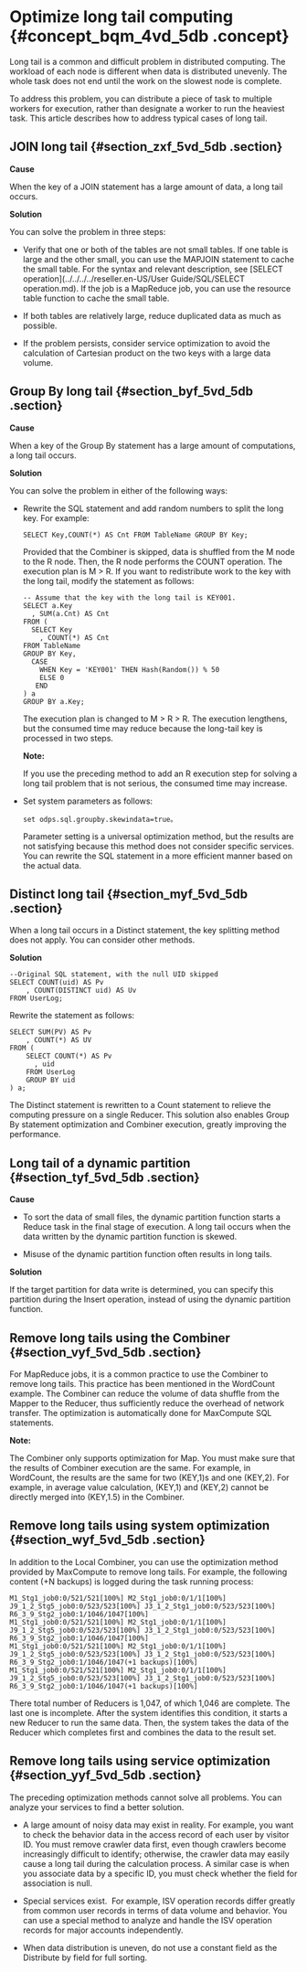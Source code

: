 # Optimize long tail computing {#concept_bqm_4vd_5db .concept}

Long tail is a common and difficult problem in distributed computing. The workload of each node is different when data is distributed unevenly. The whole task does not end until the work on the slowest node is complete.

To address this problem, you can distribute a piece of task to multiple workers for execution, rather than designate a worker to run the heaviest task. This article describes how to address typical cases of long tail.

## JOIN long tail {#section_zxf_5vd_5db .section}

**Cause**

When the key of a JOIN statement has a large amount of data, a long tail occurs.

**Solution**

You can solve the problem in three steps:

-   Verify that one or both of the tables are not small tables. If one table is large and the other small, you can use the MAPJOIN statement to cache the small table. For the syntax and relevant description, see [SELECT operation](../../../../reseller.en-US/User Guide/SQL/SELECT operation.md). If the job is a MapReduce job, you can use the resource table function to cache the small table.

-   If both tables are relatively large, reduce duplicated data as much as possible.

-   If the problem persists, consider service optimization to avoid the calculation of Cartesian product on the two keys with a large data volume.


## Group By long tail {#section_byf_5vd_5db .section}

**Cause**

When a key of the Group By statement has a large amount of computations, a long tail occurs.

**Solution**

You can solve the problem in either of the following ways:

-   Rewrite the SQL statement and add random numbers to split the long key. For example:

    ```
    SELECT Key,COUNT(*) AS Cnt FROM TableName GROUP BY Key;
    ```

    Provided that the Combiner is skipped, data is shuffled from the M node to the R node. Then, the R node performs the COUNT operation. The execution plan is M \> R. If you want to redistribute work to the key with the long tail, modify the statement as follows:

    ```
    -- Assume that the key with the long tail is KEY001.
    SELECT a.Key
      , SUM(a.Cnt) AS Cnt
    FROM (
      SELECT Key
        , COUNT(*) AS Cnt
    FROM TableName
    GROUP BY Key, 
      CASE 
        WHEN Key = 'KEY001' THEN Hash(Random()) % 50
        ELSE 0
       END
    ) a
    GROUP BY a.Key;
    ```

    The execution plan is changed to M \> R \> R. The execution lengthens, but the consumed time may reduce because the long-tail key is processed in two steps.

    **Note:** 

    If you use the preceding method to add an R execution step for solving a long tail problem that is not serious, the consumed time may increase.

-   Set system parameters as follows:

    ```
    set odps.sql.groupby.skewindata=true。
    ```

    Parameter setting is a universal optimization method, but the results are not satisfying because this method does not consider specific services. You can rewrite the SQL statement in a more efficient manner based on the actual data.


## Distinct long tail {#section_myf_5vd_5db .section}

When a long tail occurs in a Distinct statement, the key splitting method does not apply. You can consider other methods.

**Solution**

```
--Original SQL statement, with the null UID skipped
SELECT COUNT(uid) AS Pv
    , COUNT(DISTINCT uid) AS Uv
FROM UserLog;
```

Rewrite the statement as follows:

```
SELECT SUM(PV) AS Pv
    , COUNT(*) AS UV
FROM (
    SELECT COUNT(*) AS Pv
      , uid
    FROM UserLog
    GROUP BY uid
) a;
```

The Distinct statement is rewritten to a Count statement to relieve the computing pressure on a single Reducer. This solution also enables Group By statement optimization and Combiner execution, greatly improving the performance.

## Long tail of a dynamic partition {#section_tyf_5vd_5db .section}

**Cause**

-   To sort the data of small files, the dynamic partition function starts a Reduce task in the final stage of execution. A long tail occurs when the data written by the dynamic partition function is skewed.

-   Misuse of the dynamic partition function often results in long tails.


**Solution**

If the target partition for data write is determined, you can specify this partition during the Insert operation, instead of using the dynamic partition function.

## Remove long tails using the Combiner {#section_vyf_5vd_5db .section}

For MapReduce jobs, it is a common practice to use the Combiner to remove long tails. This practice has been mentioned in the WordCount example. The Combiner can reduce the volume of data shuffle from the Mapper to the Reducer, thus sufficiently reduce the overhead of network transfer. The optimization is automatically done for MaxCompute SQL statements.

**Note:** 

The Combiner only supports optimization for Map. You must make sure that the results of Combiner execution are the same. For example, in WordCount, the results are the same for two \(KEY,1\)s and one \(KEY,2\). For example, in average value calculation, \(KEY,1\) and \(KEY,2\) cannot be directly merged into \(KEY,1.5\) in the Combiner.

## Remove long tails using system optimization {#section_wyf_5vd_5db .section}

In addition to the Local Combiner, you can use the optimization method provided by MaxCompute to remove long tails. For example, the following content \(+N backups\) is logged during the task running process:

```
M1_Stg1_job0:0/521/521[100%] M2_Stg1_job0:0/1/1[100%] J9_1_2_Stg5_job0:0/523/523[100%] J3_1_2_Stg1_job0:0/523/523[100%] R6_3_9_Stg2_job0:1/1046/1047[100%] 
M1_Stg1_job0:0/521/521[100%] M2_Stg1_job0:0/1/1[100%] J9_1_2_Stg5_job0:0/523/523[100%] J3_1_2_Stg1_job0:0/523/523[100%] R6_3_9_Stg2_job0:1/1046/1047[100%] 
M1_Stg1_job0:0/521/521[100%] M2_Stg1_job0:0/1/1[100%] J9_1_2_Stg5_job0:0/523/523[100%] J3_1_2_Stg1_job0:0/523/523[100%] R6_3_9_Stg2_job0:1/1046/1047(+1 backups)[100%] 
M1_Stg1_job0:0/521/521[100%] M2_Stg1_job0:0/1/1[100%] J9_1_2_Stg5_job0:0/523/523[100%] J3_1_2_Stg1_job0:0/523/523[100%] R6_3_9_Stg2_job0:1/1046/1047(+1 backups)[100%]
```

There total number of Reducers is 1,047, of which 1,046 are complete. The last one is incomplete. After the system identifies this condition, it starts a new Reducer to run the same data. Then, the system takes the data of the Reducer which completes first and combines the data to the result set.

## Remove long tails using service optimization {#section_yyf_5vd_5db .section}

The preceding optimization methods cannot solve all problems. You can analyze your services to find a better solution.

-   A large amount of noisy data may exist in reality. For example, you want to check the behavior data in the access record of each user by visitor ID. You must remove crawler data first, even though crawlers become increasingly difficult to identify; otherwise, the crawler data may easily cause a long tail during the calculation process. A similar case is when you associate data by a specific ID, you must check whether the field for association is null.

-   Special services exist.  For example, ISV operation records differ greatly from common user records in terms of data volume and behavior. You can use a special method to analyze and handle the ISV operation records for major accounts independently.

-   When data distribution is uneven, do not use a constant field as the Distribute by field for full sorting.


